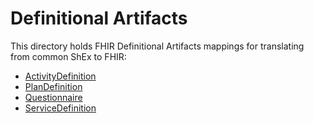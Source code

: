 # Definitional Artifacts 

This directory holds FHIR Definitional Artifacts mappings for translating from common ShEx to FHIR:
* [ActivityDefinition](https://www.hl7.org/fhir/activitydefinition.html)
* [PlanDefinition](https://www.hl7.org/fhir/plandefinition.html)
* [Questionnaire](https://www.hl7.org/fhir/questionnaire.html)
* [ServiceDefinition](https://www.hl7.org/fhir/servicedefinition.html)
